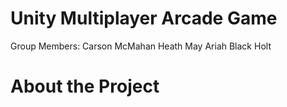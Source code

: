 # Unity Multiplayer Arcade Game

Group Members:
Carson McMahan
Heath May
Ariah
Black Holt

# About the Project
